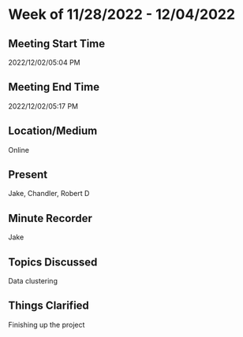 # Week of 11/28/2022 - 12/04/2022

## Meeting Start Time

2022/12/02/05:04 PM

## Meeting End Time

2022/12/02/05:17 PM

## Location/Medium

Online

## Present

Jake, Chandler, Robert D

## Minute Recorder

Jake

## Topics Discussed

Data clustering

## Things Clarified

Finishing up the project
